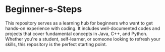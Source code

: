 # Beginner-s-Steps
This repository serves as a learning hub for beginners who want to get hands-on experience with coding. It includes well-documented codes and projects that cover fundamental concepts in Java, C++, and Python. Whether you're a student, self-learner, or someone looking to refresh your skills, this repository is the perfect starting point.
